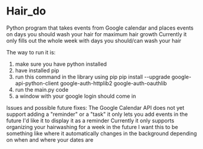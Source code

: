 # Hair_do
Python program that takes events from Google calendar and places events on days you should wash your hair for maximum hair growth
Currently it only fills out the whole week with days you should/can wash your hair

The way to run it is:
1) make sure you have python installed
2) have installed pip
3) run this command in the library using pip
pip install --upgrade google-api-python-client google-auth-httplib2 google-auth-oauthlib
4) run the main.py code
5) a window with your google login should come in


Issues and possible future fixes:
The Google Calendar API does not yet support adding a "reminder" or a "task" it only lets you add events in the future I'd like it to
display it as a reminder
Currently it only supports organizing your hairwashing for a week in the future I want this to be something like where it automatically
changes in the background depending on when and where your dates are

